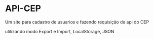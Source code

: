 # API-CEP
Um site para cadastro de usuarios e fazendo requisição de api do CEP

utilizando modo Export e Import, LocalStorage, JSON
